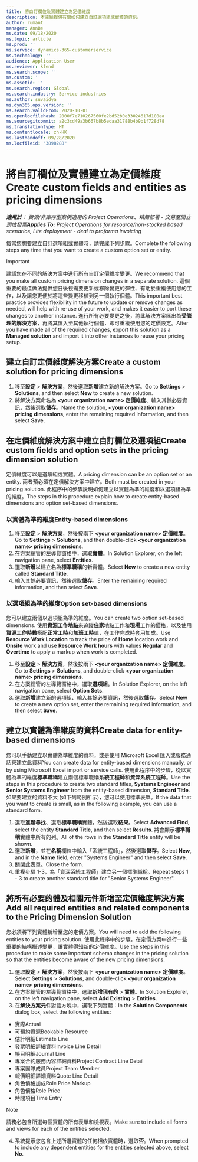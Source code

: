 ```yaml
---
title: 將自訂欄位及實體建立為定價維度
description: 本主題提供有關如何建立自訂選項組或實體的資訊。
author: rumant
manager: AnnBe
ms.date: 09/18/2020
ms.topic: article
ms.prod: ''
ms.service: dynamics-365-customerservice
ms.technology: ''
audience: Application User
ms.reviewer: kfend
ms.search.scope: ''
ms.custom: ''
ms.assetid: ''
ms.search.region: Global
ms.search.industry: Service industries
ms.author: suvaidya
ms.dyn365.ops.version: ''
ms.search.validFrom: 2020-10-01
ms.openlocfilehash: 2000f7e710267560fe2bd52b0e33024617d108ea
ms.sourcegitcommit: a2c3cd49a3b667b8b5edaa31788b4b9b1f728d78
ms.translationtype: HT
ms.contentlocale: zh-HK
ms.lasthandoff: 09/28/2020
ms.locfileid: "3898288"
---
```

# <a name="create-custom-fields-and-entities-as-pricing-dimensions"></a><span data-ttu-id="917cd-103">將自訂欄位及實體建立為定價維度</span><span class="sxs-lookup"><span data-stu-id="917cd-103">Create custom fields and entities as pricing dimensions</span></span>

<span data-ttu-id="917cd-104">_**適用於：** 資源/非庫存型案例適用的 Project Operations、精簡部署 - 交易至開立預估發票_</span><span class="sxs-lookup"><span data-stu-id="917cd-104">_**Applies To:** Project Operations for resource/non-stocked based scenarios, Lite deployment - deal to proforma invoicing_</span></span>

<span data-ttu-id="917cd-105">每當您想要建立自訂選項組或實體時，請完成下列步驟。</span><span class="sxs-lookup"><span data-stu-id="917cd-105">Complete the following steps any time that you want to create a custom option set or entity.</span></span>

> [!IMPORTANT]
> <span data-ttu-id="917cd-106">建議您在不同的解決方案中進行所有自訂定價維度變更。</span><span class="sxs-lookup"><span data-stu-id="917cd-106">We recommend that you make all custom pricing dimension changes in a separate solution.</span></span> <span data-ttu-id="917cd-107">這個重要的最佳做法提供您日後視需要更新或移除變更的彈性、有助於重複使用您的工作，以及讓您更便於將這些變更移植到另一個執行個體。</span><span class="sxs-lookup"><span data-stu-id="917cd-107">This important best practice provides flexibility in the future to update or remove changes as needed, will help with re-use of your work, and makes it easier to port these changes to another instance.</span></span> <span data-ttu-id="917cd-108">進行所有必要變更之後，將此解決方案匯出為**受管理的解決方案**，再將其匯入至其他執行個體，即可重複使用您的定價設定。</span><span class="sxs-lookup"><span data-stu-id="917cd-108">After you have made all of the required changes, export this solution as a **Managed solution** and import it into other instances to reuse your pricing setup.</span></span>


## <a name="create-a-custom-solution-for-pricing-dimensions"></a><span data-ttu-id="917cd-109">建立自訂定價維度解決方案</span><span class="sxs-lookup"><span data-stu-id="917cd-109">Create a custom solution for pricing dimensions</span></span>
1. <span data-ttu-id="917cd-110">移至**設定** > **解決方案**，然後選取**新增**建立新的解決方案。</span><span class="sxs-lookup"><span data-stu-id="917cd-110">Go to **Settings** > **Solutions**, and then select **New** to create a new solution.</span></span> 
2. <span data-ttu-id="917cd-111">將解決方案命名為 **\<your organization name> 定價維度**、輸入其餘必要資訊，然後選取**儲存**。</span><span class="sxs-lookup"><span data-stu-id="917cd-111">Name the solution, **\<your organization name> pricing dimensions**, enter the remaining required information, and then select **Save**.</span></span>
  
## <a name="create-custom-fields-and-option-sets-in-the-pricing-dimension-solution"></a><span data-ttu-id="917cd-112">在定價維度解決方案中建立自訂欄位及選項組</span><span class="sxs-lookup"><span data-stu-id="917cd-112">Create custom fields and option sets in the pricing dimension solution</span></span>

<span data-ttu-id="917cd-113">定價維度可以是選項組或實體。</span><span class="sxs-lookup"><span data-stu-id="917cd-113">A pricing dimension can be an option set or an entity.</span></span> <span data-ttu-id="917cd-114">兩者預必須在定價解決方案中建立。</span><span class="sxs-lookup"><span data-stu-id="917cd-114">Both must be created in your pricing solution.</span></span> <span data-ttu-id="917cd-115">此程序中的步驟說明如何建立以實體為準的維度和以選項組為準的維度。</span><span class="sxs-lookup"><span data-stu-id="917cd-115">The steps in this procedure explain how to create entity-based dimensions and option set-based dimensions.</span></span>

### <a name="entity-based-dimensions"></a><span data-ttu-id="917cd-116">以實體為準的維度</span><span class="sxs-lookup"><span data-stu-id="917cd-116">Entity-based dimensions</span></span>

1. <span data-ttu-id="917cd-117">移至**設定** > **解決方案**，然後按兩下 **\<your organization name> 定價維度**。</span><span class="sxs-lookup"><span data-stu-id="917cd-117">Go to **Settings** > **Solutions**, and then double-click **\<your organization name> pricing dimensions**.</span></span>
2. <span data-ttu-id="917cd-118">在方案總管的左導覽窗格中，選取**實體**。</span><span class="sxs-lookup"><span data-stu-id="917cd-118">In Solution Explorer, on the left navigation pane, select **Entities**.</span></span>
3. <span data-ttu-id="917cd-119">選取**新增**以建立名為**標準職稱**的新實體。</span><span class="sxs-lookup"><span data-stu-id="917cd-119">Select **New** to create a new entity called **Standard Title**.</span></span> 
4. <span data-ttu-id="917cd-120">輸入其餘必要資訊，然後選取**儲存**。</span><span class="sxs-lookup"><span data-stu-id="917cd-120">Enter the remaining required information, and then select **Save**.</span></span>


### <a name="option-set-based-dimensions"></a><span data-ttu-id="917cd-121">以選項組為準的維度</span><span class="sxs-lookup"><span data-stu-id="917cd-121">Option set-based dimensions</span></span> 
<span data-ttu-id="917cd-122">您可以建立兩個以選項組為準的維度。</span><span class="sxs-lookup"><span data-stu-id="917cd-122">You can create two option set-based dimensions.</span></span> <span data-ttu-id="917cd-123">使用**資源工作地點**來追蹤**住家**地點工作和**現場**工作的價格，以及使用**資源工作時數**搭配**正常工時**和**加班工時**值，在工作完成時套用加成。</span><span class="sxs-lookup"><span data-stu-id="917cd-123">Use **Resource Work Location** to track the price of **Home** location work and **Onsite** work and use **Resource Work hours** with values **Regular** and **Overtime** to apply a markup when work is completed.</span></span>


1. <span data-ttu-id="917cd-124">移至**設定** > **解決方案**，然後按兩下 **\<your organization name> 定價維度**。</span><span class="sxs-lookup"><span data-stu-id="917cd-124">Go to **Settings** > **Solutions**, and double-click  **\<your organization name> pricing dimensions**.</span></span> 
2. <span data-ttu-id="917cd-125">在方案總管的左導覽窗格中，選取**選項組**。</span><span class="sxs-lookup"><span data-stu-id="917cd-125">In Solution Explorer, on the left navigation pane, select  **Option Sets**.</span></span> 
3. <span data-ttu-id="917cd-126">選取**新增**建立新的選項組、輸入其餘必要資訊，然後選取**儲存**。</span><span class="sxs-lookup"><span data-stu-id="917cd-126">Select **New** to create a new option set, enter the remaining required information, and then select **Save**.</span></span>

## <a name="create-data-for-entity-based-dimensions"></a><span data-ttu-id="917cd-127">建立以實體為準維度的資料</span><span class="sxs-lookup"><span data-stu-id="917cd-127">Create data for entity-based dimensions</span></span>

<span data-ttu-id="917cd-128">您可以手動建立以實體為準維度的資料，或是使用 Microsoft Excel 匯入或服務通話來建立此資料</span><span class="sxs-lookup"><span data-stu-id="917cd-128">You can create data for entity-based dimensions manually, or by using Microsoft Excel import or service calls.</span></span> <span data-ttu-id="917cd-129">使用此程序中的步驟，從以實體為準的維度**標準職稱**建立兩個標準職稱**系統工程師**和**資深系統工程師**。</span><span class="sxs-lookup"><span data-stu-id="917cd-129">Use the steps in this procedure to create two standard titles, **Systems Engineer** and **Senior Systems Engineer** from the entity-based dimension, **Standard Title**.</span></span> <span data-ttu-id="917cd-130">如果要建立的資料不大 (如下列範例所示)，您可以使用標準表單。</span><span class="sxs-lookup"><span data-stu-id="917cd-130">If the data that you want to create is small, as in the following example, you can use a standard form.</span></span>

1. <span data-ttu-id="917cd-131">選取**進階尋找**、選取**標準職稱**實體，然後選取**結果**。</span><span class="sxs-lookup"><span data-stu-id="917cd-131">Select **Advanced Find**, select the entity **Standard Title**, and then select **Results**.</span></span> <span data-ttu-id="917cd-132">將會顯示**標準職稱**實體中所有的列。</span><span class="sxs-lookup"><span data-stu-id="917cd-132">All of the rows in the **Standard Title** entity will be shown.</span></span>
2. <span data-ttu-id="917cd-133">選取**新增**，並在**名稱**欄位中輸入「系統工程師」，然後選取**儲存**。</span><span class="sxs-lookup"><span data-stu-id="917cd-133">Select **New**, and in the **Name** field, enter "Systems Engineer" and then select **Save**.</span></span>
3. <span data-ttu-id="917cd-134">關閉此表單。</span><span class="sxs-lookup"><span data-stu-id="917cd-134">Close the form.</span></span> 
4. <span data-ttu-id="917cd-135">重複步驟 1-3，為「資深系統工程師」建立另一個標準職稱。</span><span class="sxs-lookup"><span data-stu-id="917cd-135">Repeat steps 1 - 3 to create another standard title for "Senior Systems Engineer".</span></span>

## <a name="add-all-required-entities-and-related-components-to-the-pricing-dimension-solution"></a><span data-ttu-id="917cd-136">將所有必要的體及相關元件新增至定價維度解決方案</span><span class="sxs-lookup"><span data-stu-id="917cd-136">Add all required entities and related components to the Pricing Dimension Solution</span></span>
<span data-ttu-id="917cd-137">您必須將下列實體新增至您的定價方案。</span><span class="sxs-lookup"><span data-stu-id="917cd-137">You will need to add the following entities to your pricing solution.</span></span> <span data-ttu-id="917cd-138">使用此程序中的步驟，在定價方案中進行一些重要的結構描述變更，讓實體得知新的定價維度。</span><span class="sxs-lookup"><span data-stu-id="917cd-138">Use the steps in this procedure to make some important schema changes in the pricing solution so that the entities become aware of the new pricing dimensions.</span></span>

1. <span data-ttu-id="917cd-139">選取**設定** > **解決方案**，然後按兩下 **\<your organization name> 定價維度**。</span><span class="sxs-lookup"><span data-stu-id="917cd-139">Select **Settings** > **Solutions**, and double-click **\<your organization name> pricing dimensions**.</span></span> 
2. <span data-ttu-id="917cd-140">在方案總管的左導覽窗格中，選取**新增現有的** >  **實體**。</span><span class="sxs-lookup"><span data-stu-id="917cd-140">In Solution Explorer, on the left navigation pane, select **Add Existing** > **Entities**.</span></span>
3. <span data-ttu-id="917cd-141">在**解決方案元件**對話方塊中，選取下列實體：</span><span class="sxs-lookup"><span data-stu-id="917cd-141">In the **Solution Components** dialog box, select the following entities:</span></span>

  - <span data-ttu-id="917cd-142">實際</span><span class="sxs-lookup"><span data-stu-id="917cd-142">Actual</span></span>
  - <span data-ttu-id="917cd-143">可預約資源</span><span class="sxs-lookup"><span data-stu-id="917cd-143">Bookable Resource</span></span>
  - <span data-ttu-id="917cd-144">估計明細</span><span class="sxs-lookup"><span data-stu-id="917cd-144">Estimate Line</span></span>
  - <span data-ttu-id="917cd-145">發票明細詳細資料</span><span class="sxs-lookup"><span data-stu-id="917cd-145">Invoice Line Detail</span></span>
  - <span data-ttu-id="917cd-146">帳目明細</span><span class="sxs-lookup"><span data-stu-id="917cd-146">Journal Line</span></span>
  - <span data-ttu-id="917cd-147">專案合約服務內容詳細資料</span><span class="sxs-lookup"><span data-stu-id="917cd-147">Project Contract Line Detail</span></span>
  - <span data-ttu-id="917cd-148">專案團隊成員</span><span class="sxs-lookup"><span data-stu-id="917cd-148">Project Team Member</span></span>
  - <span data-ttu-id="917cd-149">報價明細詳細資料</span><span class="sxs-lookup"><span data-stu-id="917cd-149">Quote Line Detail</span></span>
  - <span data-ttu-id="917cd-150">角色價格加成</span><span class="sxs-lookup"><span data-stu-id="917cd-150">Role Price Markup</span></span>
  - <span data-ttu-id="917cd-151">角色價格</span><span class="sxs-lookup"><span data-stu-id="917cd-151">Role Price</span></span> 
  - <span data-ttu-id="917cd-152">時間項目</span><span class="sxs-lookup"><span data-stu-id="917cd-152">Time Entry</span></span> 


> [!NOTE]
> <span data-ttu-id="917cd-153">請務必包含所選每個實體的所有表單和檢視表。</span><span class="sxs-lookup"><span data-stu-id="917cd-153">Make sure to include all forms and views for each of the entities selected.</span></span>

4. <span data-ttu-id="917cd-154">系統提示您包含上述所選實體的任何相依實體時，選取**否**。</span><span class="sxs-lookup"><span data-stu-id="917cd-154">When prompted to include any dependent entities for the entities selected above, select **No**.</span></span>


